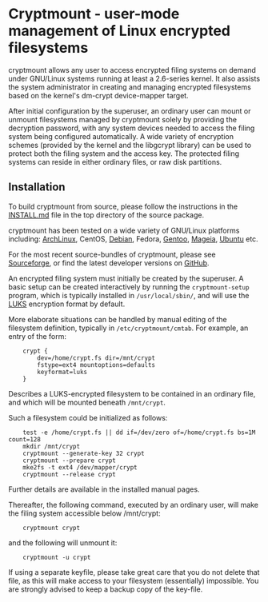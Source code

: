 # Cryptmount - user-mode management of Linux encrypted filesystems

cryptmount allows any user to access encrypted filing systems on demand
under GNU/Linux systems running at least a 2.6-series kernel.
It also assists the system administrator in creating and managing
encrypted filesystems based on the kernel's dm-crypt device-mapper target.

After initial configuration by the superuser, an ordinary user can
mount or unmount filesystems managed by cryptmount solely by providing
the decryption password, with any system devices needed to access
the filing system being configured automatically. A wide variety of
encryption schemes (provided by the kernel and the libgcrypt library)
can be used to protect both the filing system and the access key.
The protected filing systems can reside in either ordinary files,
or raw disk partitions.


## Installation

To build cryptmount from source, please follow the instructions in
the [INSTALL.md](https://github.com/rwpenney/cryptmount/blob/master/INSTALL.md)
file in the top directory of the source package.

cryptmount has been tested on a wide variety of GNU/Linux platforms including:
[ArchLinux](https://aur.archlinux.org/packages/cryptmount),
CentOS, [Debian](https://packages.debian.org/stable/cryptmount), Fedora,
[Gentoo](https://packages.gentoo.org/packages/sys-fs/cryptmount),
[Mageia](https://madb.mageia.org/package/show/source/1/application/0/release/cauldron/name/cryptmount),
[Ubuntu](https://packages.ubuntu.com/jammy/cryptmount) etc.

For the most recent source-bundles of cryptmount, please see
[Sourceforge](http://www.sourceforge.net/projects/cryptmount),
or find the latest developer versions
on [GitHub](https://github.com/rwpenney/cryptmount).

An encrypted filing system must initially be created by the superuser.
A basic setup can be created interactively by running the `cryptmount-setup`
program, which is typically installed in `/usr/local/sbin/`, and will
use the [LUKS](https://en.wikipedia.org/wiki/Linux_Unified_Key_Setup)
encryption format by default.

More elaborate situations can be handled by manual editing of the
filesystem definition, typically in `/etc/cryptmount/cmtab`.
For example, an entry of the form:
```
    crypt {
        dev=/home/crypt.fs dir=/mnt/crypt
        fstype=ext4 mountoptions=defaults
        keyformat=luks
    }
```
Describes a LUKS-encrypted filesystem to be contained in an ordinary file,
and which will be mounted beneath `/mnt/crypt`.

Such a filesystem could be initialized as follows:
```
    test -e /home/crypt.fs || dd if=/dev/zero of=/home/crypt.fs bs=1M count=128
    mkdir /mnt/crypt
    cryptmount --generate-key 32 crypt
    cryptmount --prepare crypt
    mke2fs -t ext4 /dev/mapper/crypt
    cryptmount --release crypt
```
Further details are available in the installed manual pages.

Thereafter, the following command, executed by an ordinary user,
will make the filing system accessible below /mnt/crypt:
```
    cryptmount crypt
```
and the following will unmount it:
```
    cryptmount -u crypt
```

If using a separate keyfile, please take great care that you do not delete
that file, as this will make access to your filesystem (essentially) impossible.
You are strongly advised to keep a backup copy of the key-file.
